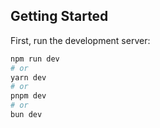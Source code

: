 

## Getting Started

First, run the development server:

```bash
npm run dev
# or
yarn dev
# or
pnpm dev
# or
bun dev
